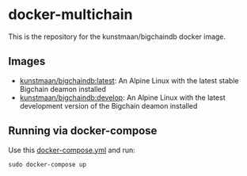 # docker-multichain

This is the repository for the kunstmaan/bigchaindb docker image.

## Images

* [kunstmaan/bigchaindb:latest](https://hub.docker.com/r/kunstmaan/bigchaindb/): An Alpine Linux with the latest stable Bigchain deamon installed
* [kunstmaan/bigchaindb:develop](https://hub.docker.com/r/kunstmaan/bigchaindb/): An Alpine Linux with the latest development version of the Bigchain deamon installed

## Running via docker-compose

Use this [docker-compose.yml](https://github.com/Kunstmaan/docker-bigchaindb/blob/master/docker-compose.yml) and run:

```
sudo docker-compose up
```
